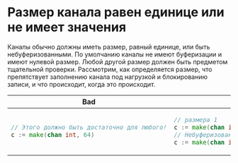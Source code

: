 # Размер канала равен единице или не имеет значения

Каналы обычно должны иметь размер, равный единице, или быть небуферизованными. По умолчанию
каналы не имеют буферизации и имеют нулевой размер. Любой другой размер
должен быть предметом тщательной проверки. Рассмотрим, как
определяется размер, что препятствует заполнению канала под нагрузкой и блокированию
записи, и что происходит, когда это происходит.

<table>
<thead><tr><th>Bad</th><th>Good</th></tr></thead>
<tbody>
<tr><td>

```go
// Этого должно быть достаточно для любого!
c := make(chan int, 64)
```

</td><td>

```go
// размера 1
c := make(chan int, 1) // или
// Небуферизованный канал, размер которого равен нулю
c := make(chan int)
```

</td></tr>
</tbody></table>
